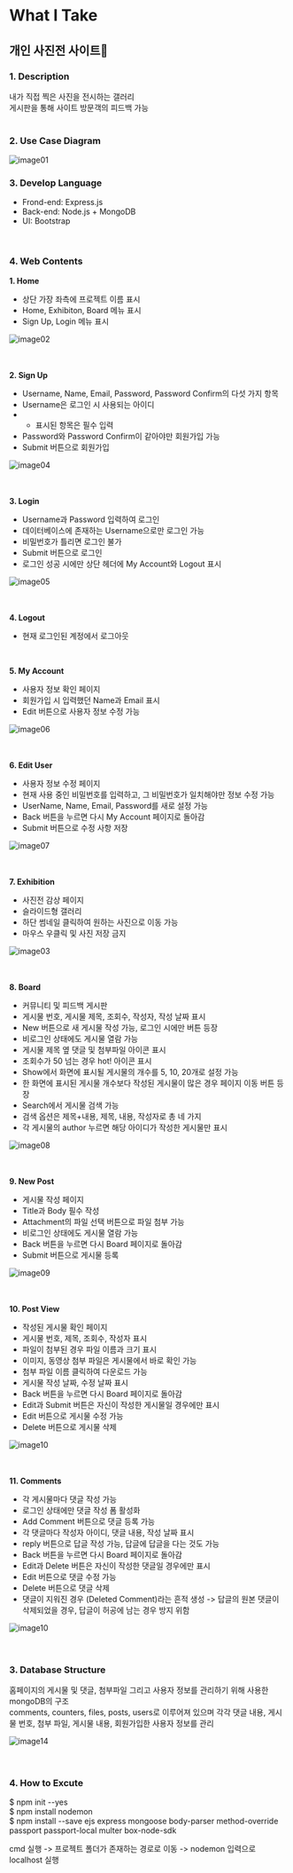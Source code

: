# What I Take

## 개인 사진전 사이트📸

### 1. Description
내가 직접 찍은 사진을 전시하는 갤러리  
게시판을 통해 사이트 방문객의 피드백 가능  
<br/>  
  
### 2. Use Case Diagram
![image01](https://github.com/sonemelody/What-I-take/assets/49124725/3c5d5a70-238c-4835-9960-b89f9eecb21b)
<br/>  

  
### 3. Develop Language
- Frond-end: Express.js
- Back-end: Node.js + MongoDB
- UI: Bootstrap
<br/>  

### 4. Web Contents  
**1. Home**

- 상단 가장 좌측에 프로젝트 이름 표시
- Home, Exhibiton, Board 메뉴 표시
- Sign Up, Login 메뉴 표시

![image02](https://github.com/sonemelody/What-I-take/assets/49124725/cb0f3161-b728-464d-98a5-a07be625a314)<br/>   
<br/>  

**2. Sign Up**

- Username, Name, Email, Password, Password Confirm의 다섯 가지 항목
- Username은 로그인 시 사용되는 아이디
- * 표시된 항목은 필수 입력
- Password와 Password Confirm이 같아야만 회원가입 가능
- Submit 버튼으로 회원가입

![image04](https://github.com/sonemelody/What-I-take/assets/49124725/ded37f88-c7df-4861-89ef-6169d57afb9d)<br/>  
<br/>  

**3. Login**

- Username과 Password 입력하여 로그인
- 데이터베이스에 존재하는 Username으로만 로그인 가능
- 비밀번호가 틀리면 로그인 불가
- Submit 버튼으로 로그인
- 로그인 성공 시에만 상단 헤더에 My Account와 Logout 표시

![image05](https://github.com/sonemelody/What-I-take/assets/49124725/0f0ef332-a97e-48e8-8a89-b27381e0fedf)<br/>  
<br/>  

**4. Logout**

- 현재 로그인된 계정에서 로그아웃
<br/>  

**5. My Account**

- 사용자 정보 확인 페이지
- 회원가입 시 입력했던 Name과 Email 표시
- Edit 버튼으로 사용자 정보 수정 가능

![image06](https://github.com/sonemelody/What-I-take/assets/49124725/ebf19fec-7289-4920-a13b-4151eb723913)<br/>  
<br/>  


**6. Edit User**  

- 사용자 정보 수정 페이지
- 현재 사용 중인 비밀번호를 입력하고, 그 비밀번호가 일치해야만 정보 수정 가능
- UserName, Name, Email, Password를 새로 설정 가능
- Back 버튼을 누르면 다시 My Account 페이지로 돌아감
- Submit 버튼으로 수정 사항 저장


![image07](https://github.com/sonemelody/What-I-take/assets/49124725/79f8efa9-6ad4-4233-a306-afce03d1c322)<br/>  
<br/>  


**7. Exhibition**  

- 사진전 감상 페이지
- 슬라이드형 갤러리
- 하단 썸네일 클릭하여 원하는 사진으로 이동 가능
- 마우스 우클릭 및 사진 저장 금지

![image03](https://github.com/sonemelody/What-I-take/assets/49124725/1f0daf15-fd42-44cb-9404-daf83ce7e1d0)<br/>  
<br/>  


**8. Board**  

- 커뮤니티 및 피드백 게시판
- 게시물 번호, 게시물 제목, 조회수, 작성자, 작성 날짜 표시
- New 버튼으로 새 게시물 작성 가능, 로그인 시에만 버튼 등장
- 비로그인 상태에도 게시물 열람 가능
- 게시물 제목 옆 댓글 및 첨부파일 아이콘 표시
- 조회수가 50 넘는 경우 hot! 아이콘 표시
- Show에서 화면에 표시될 게시물의 개수를 5, 10, 20개로 설정 가능
- 한 화면에 표시된 게시물 개수보다 작성된 게시물이 많은 경우 페이지 이동 버튼 등장
- Search에서 게시물 검색 가능
- 검색 옵션은 제목+내용, 제목, 내용, 작성자로 총 네 가지
- 각 게시물의 author 누르면 해당 아이디가 작성한 게시물만 표시


![image08](https://github.com/sonemelody/What-I-take/assets/49124725/bb7f7b1c-f133-45b5-ba0b-1556b7da39ca)<br/>  
<br/>  

**9. New Post**  

- 게시물 작성 페이지
- Title과 Body 필수 작성
- Attachment의 파일 선택 버튼으로 파일 첨부 가능
- 비로그인 상태에도 게시물 열람 가능
- Back 버튼을 누르면 다시 Board 페이지로 돌아감
- Submit 버튼으로 게시물 등록


![image09](https://github.com/sonemelody/What-I-take/assets/49124725/6ffa7773-3f83-45ec-8644-7fa76fc83149)<br/>  
<br/>  

**10. Post View**  

- 작성된 게시물 확인 페이지
- 게시물 번호, 제목, 조회수, 작성자 표시
- 파일이 첨부된 경우 파일 이름과 크기 표시
- 이미지, 동영상 첨부 파일은 게시물에서 바로 확인 가능
- 첨부 파일 이름 클릭하여 다운로드 가능
- 게시물 작성 날짜, 수정 날짜 표시
- Back 버튼을 누르면 다시 Board 페이지로 돌아감
- Edit과 Submit 버튼은 자신이 작성한 게시물일 경우에만 표시
- Edit 버튼으로 게시물 수정 가능
- Delete 버튼으로 게시물 삭제


![image10](https://github.com/sonemelody/What-I-take/assets/49124725/66968df8-8653-4dfb-9dc8-6dc3ef320906)<br/>  
<br/>  

**11. Comments**  

- 각 게시물마다 댓글 작성 가능
- 로그인 상태에만 댓글 작성 폼 활성화
- Add Comment 버튼으로 댓글 등록 가능
- 각 댓글마다 작성자 아이디, 댓글 내용, 작성 날짜 표시
- reply 버튼으로 답글 작성 가능, 답글에 답글을 다는 것도 가능
- Back 버튼을 누르면 다시 Board 페이지로 돌아감
- Edit과 Delete 버튼은 자신이 작성한 댓글일 경우에만 표시
- Edit 버튼으로 댓글 수정 가능
- Delete 버튼으로 댓글 삭제
- 댓글이 지워진 경우 (Deleted Comment)라는 흔적 생성 -> 답글의 원본 댓글이 삭제되었을 경우, 답글이 허공에 남는 경우 방지 위함


![image10](https://github.com/sonemelody/What-I-take/assets/49124725/66968df8-8653-4dfb-9dc8-6dc3ef320906)<br/>  
<br/>  



### 3. Database Structure
홈페이지의 게시물 및 댓글, 첨부파일 그리고 사용자 정보를 관리하기 위해 사용한 mongoDB의 구조  
comments, counters, files, posts, users로 이루어져 있으며 각각 댓글 내용, 게시물 번호, 첨부 파일, 게시물 내용, 회원가입한 사용자 정보를 관리

![image14](https://github.com/sonemelody/What-I-take/assets/49124725/396072bd-d909-4a61-a889-c950cc085556)<br/>  
<br/>  


### 4. How to Excute

$ npm init --yes  
$ npm install nodemon  
$ npm install --save ejs express mongoose body-parser method-override passport passport-local multer box-node-sdk  

cmd 실행
-> 프로젝트 폴더가 존재하는 경로로 이동
-> nodemon 입력으로 localhost 실행
